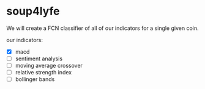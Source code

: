 # soup4lyfe

We will create a FCN classifier of all of our indicators for a single given coin.

our indicators:
- [x] macd
- [ ] sentiment analysis
- [ ] moving average crossover
- [ ] relative strength index
- [ ] bollinger bands
